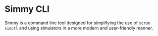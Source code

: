 # Simmy CLI

Simmy is a command line tool designed for simplifying the use of `xcrun simctl` and using simulators in a more modern and user-friendly manner.

